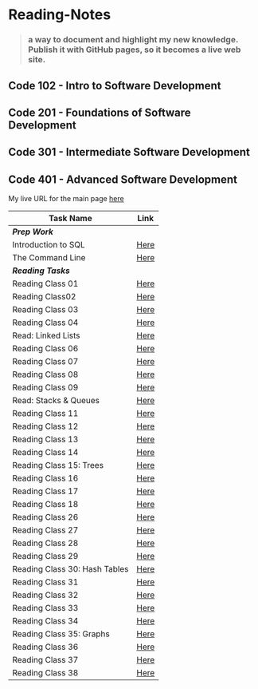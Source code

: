 # Reading-Notes

> ### a way to document and highlight my new knowledge. Publish it with GitHub pages, so it becomes a live web site.

## Code 102 - Intro to Software Development

## Code 201 - Foundations of Software Development

## Code 301 - Intermediate Software Development

## Code 401 - Advanced Software Development

My live URL for the main page [here](https://shathaalrayyani.github.io/reading-notes/) 

| Task Name                     | Link                                                                                                   |
|-------------------------------|--------------------------------------------------------------------------------------------------------|
| ***Prep Work***               ||     |
| Introduction to SQL           | [Here](https://shathaalrayyani.github.io/reading-notes/prep-work/introduction-to-SQL/SQL-summary.html) |
| The Command Line              | [Here](https://shathaalrayyani.github.io/reading-notes/prep-work/The-Command-Line.html)                |
| ***Reading Tasks***           ||     |
| Reading Class 01              | [Here](https://shathaalrayyani.github.io/reading-notes/Reading-Classes/class01.html)                   |
| Reading Class02               | [Here](https://shathaalrayyani.github.io/reading-notes/Reading-Classes/Reading-Class02.html)           |
| Reading Class 03              | [Here](https://shathaalrayyani.github.io/reading-notes/Reading-Classes/Reading-class03.html)           |
| Reading Class 04              | [Here](https://shathaalrayyani.github.io/reading-notes/Reading-Classes/Reading-class04.html)           |
| Read: Linked Lists            | [Here](https://shathaalrayyani.github.io/reading-notes/Reading-Classes/Read-Linked-Lists.html)         |
| Reading Class 06              | [Here](https://shathaalrayyani.github.io/reading-notes/Reading-Classes/Reading-class06.html)           |
| Reading Class 07              | [Here](https://shathaalrayyani.github.io/reading-notes/Reading-Classes/Reading-class07.html)           |
| Reading Class 08              | [Here](https://shathaalrayyani.github.io/reading-notes/Reading-Classes/Reading-class08.html)           |
| Reading Class 09              | [Here](https://shathaalrayyani.github.io/reading-notes/Reading-Classes/Reading-class09.html)           |
| Read: Stacks & Queues         | [Here](https://shathaalrayyani.github.io/reading-notes/Reading-Classes/Read_Stacks_Queues.html)        |
| Reading Class 11              | [Here](https://shathaalrayyani.github.io/reading-notes/Reading-Classes/Reading-class11.html)           |
| Reading Class 12              | [Here](https://shathaalrayyani.github.io/reading-notes/Reading-Classes/Reading-class12.html)           |
| Reading Class 13              | [Here](https://shathaalrayyani.github.io/reading-notes/Reading-Classes/Reading-class13.html)           |
| Reading Class 14              | [Here](https://shathaalrayyani.github.io/reading-notes/Reading-Classes/Reading-class14.html)           |
| Reading Class 15: Trees       | [Here](https://shathaalrayyani.github.io/reading-notes/Reading-Classes/Trees.html)                     |
| Reading Class 16              | [Here](https://shathaalrayyani.github.io/reading-notes/Reading-Classes/Reading-class16.html)           |
| Reading Class 17              | [Here](https://shathaalrayyani.github.io/reading-notes/Reading-Classes/Reading-class17.html)           |
| Reading Class 18              | [Here](https://shathaalrayyani.github.io/reading-notes/Reading-Classes/Reading-class18.html)           |
| Reading Class 26              | [Here](https://shathaalrayyani.github.io/reading-notes/Reading-Classes/Reading-class26.html)           |
| Reading Class 27              | [Here](https://shathaalrayyani.github.io/reading-notes/Reading-Classes/Reading-class27.html)           |
| Reading Class 28              | [Here](https://shathaalrayyani.github.io/reading-notes/Reading-Classes/Reading-class28.html)           |
| Reading Class 29              | [Here](https://shathaalrayyani.github.io/reading-notes/Reading-Classes/Reading-class29.html)           |
| Reading Class 30: Hash Tables | [Here](https://shathaalrayyani.github.io/reading-notes/Reading-Classes/Hash_Tables.html)               |
| Reading Class 31              | [Here](https://shathaalrayyani.github.io/reading-notes/Reading-Classes/Reading-class31.html)           |
| Reading Class 32              | [Here](https://shathaalrayyani.github.io/reading-notes/Reading-Classes/Reading-class32.html)           |
| Reading Class 33              | [Here](https://shathaalrayyani.github.io/reading-notes/Reading-Classes/Reading-class33.html)           |
| Reading Class 34              | [Here](https://shathaalrayyani.github.io/reading-notes/Reading-Classes/Reading-class34.html)           |
| Reading Class 35: Graphs      | [Here](https://shathaalrayyani.github.io/reading-notes/Reading-Classes/Reading-class35.html)           |
| Reading Class 36              | [Here](https://shathaalrayyani.github.io/reading-notes/Reading-Classes/Reading-class36.html)           |
| Reading Class 37              | [Here](https://shathaalrayyani.github.io/reading-notes/Reading-Classes/Reading-class37.html)           |
| Reading Class 38              | [Here](https://shathaalrayyani.github.io/reading-notes/Reading-Classes/Reading-class38.html)           |
